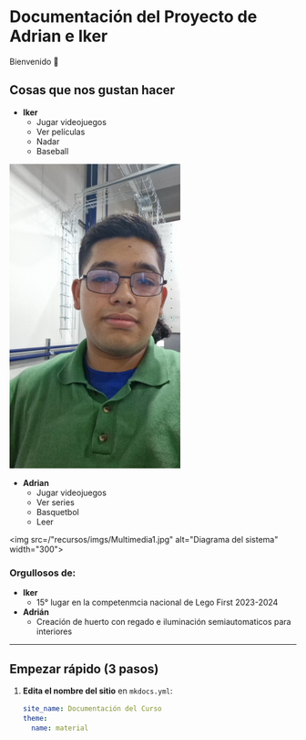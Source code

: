 # Documentación del Proyecto de Adrian e Iker
Bienvenido 👋  

## **Cosas que nos gustan hacer**
- **Iker**
    * Jugar videojuegos
    * Ver películas
    * Nadar
    * Baseball

<img src="/recursos/imgs/image.png" alt="Diagrama del sistema" width="300">

- **Adrian**
    * Jugar videojuegos
    * Ver series
    * Basquetbol
    * Leer

<img src=/"recursos/imgs/Multimedia1.jpg" alt="Diagrama del sistema" width="300">

### **Orgullosos de:**
- **Iker**
    * 15° lugar en la competenmcia nacional de Lego First 2023-2024
- **Adrián** 
    * Creación de huerto con regado e iluminación semiautomaticos para interiores

---

## Empezar rápido (3 pasos)

1. **Edita el nombre del sitio** en `mkdocs.yml`:
   ```yaml
   site_name: Documentación del Curso
   theme:
     name: material
